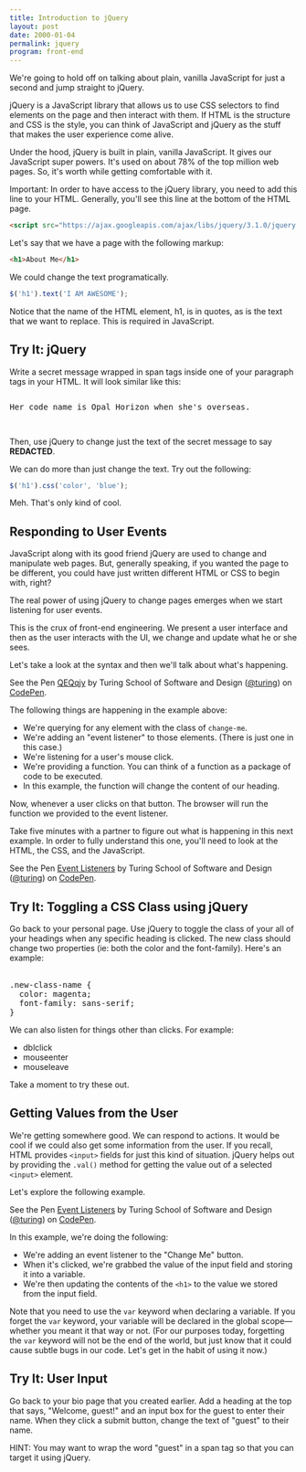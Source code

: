 ```yaml
---
title: Introduction to jQuery
layout: post
date: 2000-01-04
permalink: jquery
program: front-end
---
```


We're going to hold off on talking about plain, vanilla JavaScript for just a second and jump straight to jQuery. 

jQuery is a JavaScript library that allows us to use CSS selectors to find elements on the page and then interact with them. If HTML is the structure and CSS is the style, you can think of JavaScript and jQuery as the stuff that makes the user experience come alive.

Under the hood, jQuery is built in plain, vanilla JavaScript. It gives our JavaScript super powers. It's used on about 78% of the top million web pages. So, it's worth while getting comfortable with it.

Important: In order to have access to the jQuery library, you need to add this line to your HTML. Generally, you'll see this line at the bottom of the HTML page.

```html
<script src="https://ajax.googleapis.com/ajax/libs/jquery/3.1.0/jquery.min.js"></script>
```

Let's say that we have a page with the following markup:

```html
<h1>About Me</h1>
```

We could change the text programatically.

```js
$('h1').text('I AM AWESOME');
```

Notice that the name of the HTML element, h1, is in quotes, as is the text that we want to replace. This is required in JavaScript. 

<div class="try-it">
<h2>Try It: jQuery</h2>

Write a secret message wrapped in span tags inside one of your paragraph tags in your HTML. It will look similar like this:

<pre>
<p>Her code name is <span class="secret message">Opal Horizon</span> when she's overseas.</p>
</pre>

Then, use jQuery to change just the text of the secret message to say **REDACTED**.
</div>

We can do more than just change the text. Try out the following:

```js
$('h1').css('color', 'blue');
```

Meh. That's only kind of cool.

## Responding to User Events

JavaScript along with its good friend jQuery are used to change and manipulate web pages. But, generally speaking, if you wanted the page to be different, you could have just written different HTML or CSS to begin with, right?

The real power of using jQuery to change pages emerges when we start listening for user events.

This is the crux of front-end engineering. We present a user interface and then as the user interacts with the UI, we change and update what he or she sees.

Let's take a look at the syntax and then we'll talk about what's happening.

<p data-height="300" data-theme-id="23788" data-slug-hash="QEQwjy" data-default-tab="js,result" data-user="turing" data-embed-version="2" class="codepen">See the Pen <a href="http://codepen.io/team/turing/pen/QEQwjy">QEQqjy</a> by Turing School of Software and Design (<a href="http://codepen.io/turing">@turing</a>) on <a href="http://codepen.io">CodePen</a>.</p>


The following things are happening in the example above:

- We're querying for any element with the class of `change-me`.
- We're adding an "event listener" to those elements. (There is just one in this case.)
- We're listening for a user's mouse click.
- We're providing a function. You can think of a function as a package of code to be executed.
- In this example, the function will change the content of our heading.

Now, whenever a user clicks on that button. The browser will run the function we provided to the event listener.

Take five minutes with a partner to figure out what is happening in this next example. In order to fully understand this one, you'll need to look at the HTML, the CSS, and the JavaScript.

<p data-height="300" data-theme-id="23788" data-slug-hash="gMPdzx" data-default-tab="js,result" data-user="turing" data-embed-version="2" class="codepen">See the Pen <a href="http://codepen.io/team/turing/pen/gMPdzx/">Event Listeners</a> by Turing School of Software and Design (<a href="http://codepen.io/turing">@turing</a>) on <a href="http://codepen.io">CodePen</a>.</p>

<div class="try-it">
<h2>Try It: Toggling a CSS Class using jQuery</h2>

Go back to your personal page. Use jQuery to toggle the class of your all of your headings when any specific heading is clicked. The new class should change two properties (ie: both the color and the font-family). Here's an example:
<br><br>
<pre>
.new-class-name {
  color: magenta;
  font-family: sans-serif;
}
</pre>
</div>

We can also listen for things other than clicks. For example:

- dblclick
- mouseenter
- mouseleave

Take a moment to try these out.

## Getting Values from the User

We're getting somewhere good. We can respond to actions. It would be cool if we could also get some information from the user. If you recall, HTML provides `<input>` fields for just this kind of situation. jQuery helps out by providing the `.val()` method for getting the value out of a selected `<input>` element.

Let's explore the following example.

<p data-height="300" data-theme-id="23788" data-slug-hash="YWwOmQ" data-default-tab="js,result" data-user="turing" data-embed-version="2" class="codepen">See the Pen <a href="http://codepen.io/team/turing/pen/YWwOmQ/">Event Listeners</a> by Turing School of Software and Design (<a href="http://codepen.io/turing">@turing</a>) on <a href="http://codepen.io">CodePen</a>.</p>

In this example, we're doing the following:

- We're adding an event listener to the "Change Me" button.
- When it's clicked, we're grabbed the value of the input field and storing it into a variable.
- We're then updating the contents of the `<h1>` to the value we stored from the input field.

Note that you need to use the `var` keyword when declaring a variable. If you forget the `var` keyword, your variable will be declared in the global scope—whether you meant it that way or not. (For our purposes today, forgetting the `var` keyword will not be the end of the world, but just know that it could cause subtle bugs in our code. Let's get in the habit of using it now.)

<div class="try-it">
<h2>Try It: User Input</h2>

<p>Go back to your bio page that you created earlier. Add a heading at the top that says, "Welcome, guest!" and an input box for the guest to enter their name. When they click a submit button, change the text of "guest" to their name. </p>
<p>HINT: You may want to wrap the word "guest" in a span tag so that you can target it using jQuery. </p>
</div>
